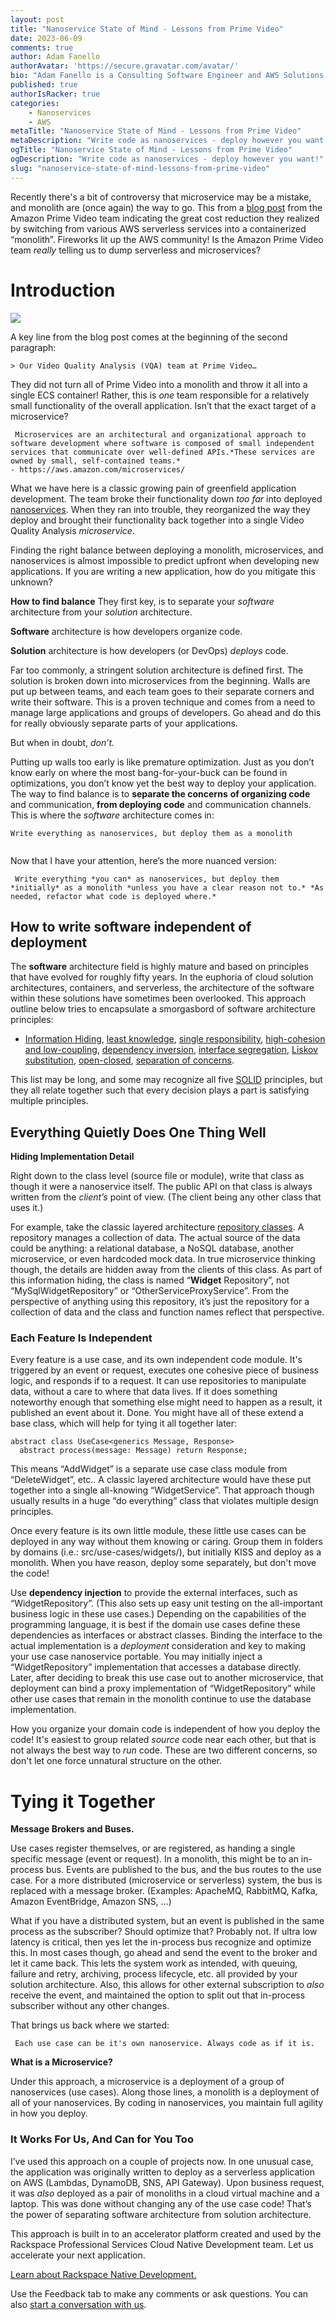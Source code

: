 ```yaml
---
layout: post
title: "Nanoservice State of Mind - Lessons from Prime Video"
date: 2023-06-09
comments: true
author: Adam Fanello
authorAvatar: 'https://secure.gravatar.com/avatar/'
bio: "Adam Fanello is a Consulting Software Engineer and AWS Solutions Architect with over 34 years of experience. He Specializes in AWS serverless application development and IoT. He currently works at Rackspace Technology"
published: true
authorIsRacker: true
categories:
    - Nanoservices
    - AWS
metaTitle: "Nanoservice State of Mind - Lessons from Prime Video"
metaDescription: "Write code as nanoservices - deploy however you want!"
ogTitle: "Nanoservice State of Mind - Lessons from Prime Video"
ogDescription: "Write code as nanoservices - deploy however you want!"
slug: "nanoservice-state-of-mind-lessons-from-prime-video"
---
```


Recently there's a bit of controversy that microservice may be a mistake, and monolith are (once again) the way to go. This from a [blog post](https://www.primevideotech.com/video-streaming/scaling-up-the-prime-video-audio-video-monitoring-service-and-reducing-costs-by-90) from the Amazon Prime Video team indicating the great cost reduction they realized by switching from various AWS serverless services into a containerized “monolith”. Fireworks lit up the AWS community! Is the Amazon Prime Video team *really* telling us to dump serverless and microservices?

<!--more-->

# Introduction

<img src=Picture1.png>

A key line from the blog post comes at the beginning of the second paragraph:

```
> Our Video Quality Analysis (VQA) team at Prime Video…

```
They did not turn all of Prime Video into a monolith and throw it all into a single ECS container! Rather, this is *one* team responsible for a relatively small functionality of the overall application. Isn’t that the exact target of a microservice?

```
 Microservices are an architectural and organizational approach to software development where software is composed of small independent services that communicate over well-defined APIs.*These services are owned by small, self-contained teams.*
- https://aws.amazon.com/microservices/
``` 

What we have here is a classic growing pain of greenfield application development. The team broke their functionality down *too far* into deployed [nanoservices](https://techbeacon.com/app-dev-testing/nanoservices-where-they-fit-where-they-dont). When they ran into trouble, they reorganized the way they deploy and brought their functionality back together into a single Video Quality Analysis *microservice*.

  Finding the right balance between deploying a monolith, microservices, and nanoservices is almost impossible to predict upfront when developing new applications. If you are writing a new application, how do you mitigate this unknown?

**How to find balance**
They first key, is to separate your *software* architecture from your *solution* architecture.

**Software** architecture is how developers organize code.

**Solution** architecture is how developers (or DevOps) *deploys* code.

Far too commonly, a stringent solution architecture is defined first. The solution is broken down into microservices from the beginning. Walls are put up between teams, and each team goes to their separate corners and write their software. This is a proven technique and comes from a need to manage large applications and groups of developers. Go ahead and do this for really obviously separate parts of your applications.

But when in doubt, *don’t.*

Putting up walls too early is like premature optimization. Just as you don’t know early on where the most bang-for-your-buck can be found in optimizations, you don’t know yet the best way to deploy your application.
The way to find balance is to **separate the concerns** **of organizing code** and communication, **from deploying code** and communication channels. This is where the *software* architecture comes in:

```
Write everything as nanoservices, but deploy them as a monolith
``` 

<img src=Picture2.png title="" alt="" >

Now that I have your attention, here’s the more nuanced version:

```
 Write everything *you can* as nanoservices, but deploy them *initially* as a monolith *unless you have a clear reason not to.* *As needed, refactor what code is deployed where.*

```

## How to write software independent of deployment

The **software** architecture field is highly mature and based on principles that have evolved for roughly fifty years. In the euphoria of cloud solution architectures, containers, and serverless, the architecture of the software within these solutions have sometimes been overlooked. This approach outline below tries to encapsulate a smorgasbord of software architecture principles:

- [Information Hiding](https://en.wikipedia.org/wiki/Information_hiding), [least knowledge](https://en.wikipedia.org/wiki/Law_of_Demeter), [single responsibility](https://blog.cleancoder.com/uncle-bob/2014/05/08/SingleReponsibilityPrinciple.html), [high-cohesion and low-coupling](https://medium.com/clarityhub/low-coupling-high-cohesion-3610e35ac4a6), [dependency inversion](https://deviq.com/principles/dependency-inversion-principle), [interface segregation](https://deviq.com/principles/interface-segregation), [Liskov substitution](https://deviq.com/principles/liskov-substitution-principle), [open-closed](https://deviq.com/principles/open-closed-principle), [separation of concerns](https://en.wikipedia.org/wiki/Separation_of_concerns).

This list may be long, and some may recognize all five [SOLID](https://en.wikipedia.org/wiki/SOLID) principles, but they all relate together such that every decision plays a part is satisfying multiple principles.

## Everything Quietly Does One Thing Well

**Hiding Implementation Detail**

Right down to the class level (source file or module), write that class as though it were a nanoservice itself. The public API on that class is always written from the *client’s* point of view. (The client being any other class that uses it.)

For example, take the classic layered architecture [repository classes](https://deviq.com/design-patterns/repository-pattern/). A repository manages a collection of data. The actual source of the data could be anything: a relational database, a NoSQL database, another microservice, or even hardcoded mock data. In true microservice thinking though, the details are hidden away from the clients of this class. As part of this information hiding, the class is named “**Widget** Repository”, not “MySqlWidgetRepository” or “OtherServiceProxyService”. From the perspective of anything using this repository, it’s just the repository for a collection of data and the class and function names reflect that perspective.

### Each Feature Is Independent

Every feature is a use case, and its own independent code module. It's triggered by an event or request, executes one cohesive piece of business logic, and responds if to a request. It can use repositories to manipulate data, without a care to where that data lives. If it does something noteworthy enough that something else might need to happen as a result, it published an event about it. Done. You might have all of these extend a base class, which will help for tying it all together later:

```
abstract class UseCase<generics Message, Response> 
  abstract process(message: Message) return Response;
  ```

This means “AddWidget” is a separate use case class module from “DeleteWidget”, etc.. A classic layered architecture would have these put together into a single all-knowing “WidgetService”. That approach though usually results in a huge “do everything” class that violates multiple design principles.

Once every feature is its own little module, these little use cases can be deployed in any way without them knowing or caring. Group them in folders by domains (i.e.: src/use-cases/widgets/), but initially KISS and deploy as a monolith. When you have reason, deploy some separately, but don't move the code!

Use **dependency injection** to provide the external interfaces, such as “WidgetRepository”. (This also sets up easy unit testing on the all-important business logic in these use cases.) Depending on the capabilities of the programming language, it is best if the domain use cases define these dependencies as interfaces or abstract classes. Binding the interface to the actual implementation is a *deployment* consideration and key to making your use case nanoservice portable. You may initially inject a “WidgetRepository” implementation that accesses a database directly. Later, after deciding to break this use case out to another microservice, that deployment can bind a proxy implementation of “WidgetRepository” while other use cases that remain in the monolith continue to use the database implementation.

How you organize your domain code is independent of how you deploy the code! It's easiest to group related *source* code near each other, but that is not always the best way to *run* code. These are two different concerns, so don't let one force unnatural structure on the other.


# Tying it Together

**Message Brokers and Buses.**

Use cases register themselves, or are registered, as handing a single specific message (event or request). In a monolith, this might be to an in-process bus. Events are published to the bus, and the bus routes to the use case. For a more distributed (microservice or serverless) system, the bus is replaced with a message broker. (Examples: ApacheMQ, RabbitMQ, Kafka, Amazon EventBridge, Amazon SNS, …)

What if you have a distributed system, but an event is published in the same process as the subscriber? Should optimize that? Probably not. If ultra low latency is critical, then yes let the in-process bus recognize and optimize this. In most cases though, go ahead and send the event to the broker and let it came back. This lets the system work as intended, with queuing, failure and retry, archiving, process lifecycle, etc. all provided by your solution architecture. Also, this allows for other external subscription to *also* receive the event, and maintained the option to split out that in-process subscriber without any other changes.

That brings us back where we started:

````
 Each use case can be it's own nanoservice. Always code as if it is.
````

**What is a Microservice?**

Under this approach, a microservice is a deployment of a group of nanoservices (use cases). Along those lines, a monolith is a deployment of all of your nanoservices. By coding in nanoservices, you maintain full agility in how you deploy.

### It Works For Us, And Can for You Too

I’ve used this approach on a couple of projects now. In one unusual case, the application was originally written to deploy as a serverless application on AWS (Lambdas, DynamoDB, SNS, API Gateway). Upon business request, it was *also* deployed as a pair of monoliths in a cloud virtual machine and a laptop. This was done without changing any of the use case code! That’s the power of separating software architecture from solution architecture.

This approach is built in to an accelerator platform created and used by the Rackspace Professional Services Cloud Native Development team. Let us accelerate your next application.




<a class="cta purple" id="cta" href="https://www.rackspace.com/applications/cloud-native">Learn about Rackspace Native Development.</a>


Use the Feedback tab to make any comments or ask questions. You can also
[start a conversation with us](https://www.rackspace.com/contact).